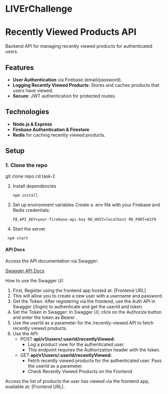 # LIVErChallenge

# Recently Viewed Products API

Backend API for managing recently viewed products for authenticated users.

## Features

- **User Authentication** via Firebase (email/password).
- **Logging Recently Viewed Products**: Stores and caches products that users have viewed.
- **Secure**: JWT authentication for protected routes.

## Technologies

- **Node.js & Express**
- **Firebase Authentication & Firestore**
- **Redis** for caching recently viewed products.

## Setup

### 1. Clone the repo
git clone repo
cd task-2

2. Install dependencies

   `npm install`

3. Set up environment variables
   Create a .env file with your Firebase and Redis credentials:

    `FB_API_KEY=your-firebase-api-key
    RD_HOST=localhost
    RD_PORT=6379`

4. Start the server

  ` npm start`

#### API Docs

Access the API documentation via Swagger:

[Swagger API Docs](https://api-gteteofhta-uc.a.run.app/api-docs/)

How to use the Swagger UI:

1. First, Register using the frontend app hosted at: [Frontend URL]
2. This will allow you to create a new user with a username and password.
3. Get the Token: After registering via the frontend, use the Auth API in 
   Swagger (/login) to authenticate and get the userId and token. 
4. Set the Token in Swagger: In Swagger UI, click on the Authorize button 
   and enter the token as Bearer <token>. 
5. Use the userId as a parameter for the /recently-viewed API to fetch recently viewed products. 
6. Use the API:
    - POST **api/v1/users/:userId/recentlyViewed:** 
      - Log a product view for the authenticated user. 
      - This endpoint requires the Authorization header with the token.
    - GET **api/v1/users/:userId/recentlyViewed:** 
      - Fetch recently viewed products for the authenticated user. Pass the userId as a parameter. 
      - Check Recently Viewed Products on the Frontend 

Access the list of products the user has viewed via the frontend app, available at:
[Frontend URL].


